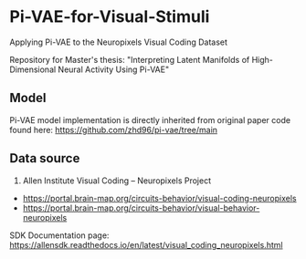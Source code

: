 # Pi-VAE-for-Visual-Stimuli
Applying Pi-VAE to the Neuropixels Visual Coding Dataset

Repository for Master's thesis: "Interpreting Latent Manifolds of High-Dimensional Neural Activity Using Pi-VAE"

## Model
Pi-VAE model implementation is directly inherited from original paper code found here: https://github.com/zhd96/pi-vae/tree/main

## Data source
1. Allen Institute Visual Coding – Neuropixels Project
  - https://portal.brain-map.org/circuits-behavior/visual-coding-neuropixels
  - https://portal.brain-map.org/circuits-behavior/visual-behavior-neuropixels

  SDK Documentation page: https://allensdk.readthedocs.io/en/latest/visual_coding_neuropixels.html

